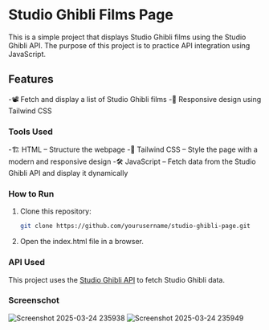 # Studio Ghibli Films Page

This is a simple project that displays Studio Ghibli films using the Studio Ghibli API. The purpose of this project is to practice API integration using JavaScript.

## Features

-📽️ Fetch and display a list of Studio Ghibli films
-📱 Responsive design using Tailwind CSS

### Tools Used

-🏗️ HTML – Structure the webpage
-🎨 Tailwind CSS – Style the page with a modern and responsive design
-🛠️ JavaScript – Fetch data from the Studio Ghibli API and display it dynamically

### How to Run
1. Clone this repository:
   ```bash
   git clone https://github.com/yourusername/studio-ghibli-page.git
2. Open the index.html file in a browser.

### API Used
This project uses the [Studio Ghibli API](https://ghibliapi.vercel.app/) to fetch Studio Ghibli data.

### Screenschot
![Screenshot 2025-03-24 235938](https://github.com/user-attachments/assets/e7bc08e8-2c6e-4983-816b-86832327629a)
![Screenshot 2025-03-24 235949](https://github.com/user-attachments/assets/f581422c-0af4-42d3-bc91-6524aeb0e357)


